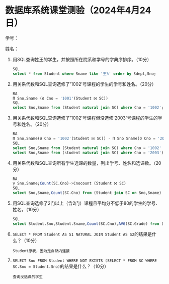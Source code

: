 # 数据库系统课堂测验（2024年4月24日）

学号：

姓名：

1. 用SQL查询姓王的学生，并按照所在院系和学号的字典序排序。（10分）

   ```sql
   SQL
   select * from Student where Sname like '王%' order by Sdept,Sno;
   ```

2. 用关系代数和SQL查询选修了'1002'号课程的学生的学号和姓名。（20分）

   ```sql
   RA
   Π Sno,Sname (σ Cno = '1001'(Student ⨝ SC))
   SQL
   select Sno,Sname from (Student natural join SC) where Cno = '1002';
   ```

3. 用关系代数和SQL查询选修了'1002'号课程但没选修'2003'号课程的学生的学号和姓名。（20分）

   ```sql
   RA
   Π Sno,Sname(σ Cno = '1002'(Student ⨝ SC)) - Π Sno Sname(σ Cno = '2003'(Student ⨝ SC))
   SQL
   select Sno,Sname from (Student natural join SC) where Cno = '1002' except (
   select Sno,Sname from (student natural join SC) where Cno = '2003');
   ```

4. 用关系代数和SQL查询所有学生选课的数量，列出学号、姓名和选课数。（20分）

   ```sql
   RA
   γ Sno,Sname;Count(SC.Cno)->Cnocount (Student ⨝ SC)
   SQL
   select Sno,Sname,Count(SC.Cno) from (Student join SC on Sno,Sname) group by Sno,Sname;
   ```

5. 用SQL查询选修了2门以上（含2门）课程且平均分不低于80的学生的学号、姓名。（10分）

   ```sql
   SQL
   select Student.Sno,Student.Sname,Count(SC.Cno),AVG(SC.Grade) from (Student join SC on Sno,Sname) group by Student.Sno,Student.Sname having AVG(SC.Grade) >= 80 and Count(SC.Cno) >= 2;
   ```

6. `SELECT * FROM Student AS S1 NATURAL JOIN Student AS S2`的结果是什么？（10分）

   ```
   Student原表，因为是自然内连接
   ```

7. `SELECT Sno FROM Student WHERE NOT EXISTS (SELECT * FROM SC WHERE SC.Sno = Student.Sno)`的结果是什么？（10分）

   ```
   查询没选课的学生
   ```
   